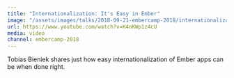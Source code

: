 ```yaml
---
title: "Internationalization: It's Easy in Ember"
image: "/assets/images/talks/2018-09-21-embercamp-2018/internationalization-its-easy-in-ember.png"
url: https://www.youtube.com/watch?v=K4nKWp1z4cU
media: video
channel: embercamp-2018
---
```


Tobias Bieniek shares just how easy internationalization of Ember apps can be
when done right.
